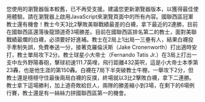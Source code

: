 您使用的瀏覽器版本較舊，已不再受支援。建議您更新瀏覽器版本，以獲得最佳使用體驗。請在瀏覽器上啟用JavaScript來瀏覽頁面中的所有內容。國聯西區冠軍教士還有機會！教士今天3比2擊敗美聯戰績最差的白襪，拿下最近的2連勝，目前在國聯西區還落後龍頭道奇3場勝差。目前在國聯西區排名第二的教士，面對美聯戰績最爛的白襪，必須要好好進補。教士在2局上1出局一三壘有人，結果白襪投手牽制失誤，免費奉送一分，接著克羅倫沃斯（Jake Cronenworth）打出適時安打，教士單局攻下2分。教士球星小大帝士（Fernando Tatis Jr.）在3局上打出一支中左外野陽春砲，擊球初速111.7英哩，飛行距離432英呎，這是小大帝士本季第23轟，也是他生涯的第150轟。白襪在7局下半突破教士牛棚，一舉攻下2分，但教士還是穩穩守住最後兩局白襪的反撲，終場就以3比2擊敗白襪，拿下二連勝。教士拿下這場勝利，加上道奇敗給巨人，兩隊的勝差縮小到3場，在剩下的6場例行賽，教士還是有一絲絲力拼國聯西區第一的機會。